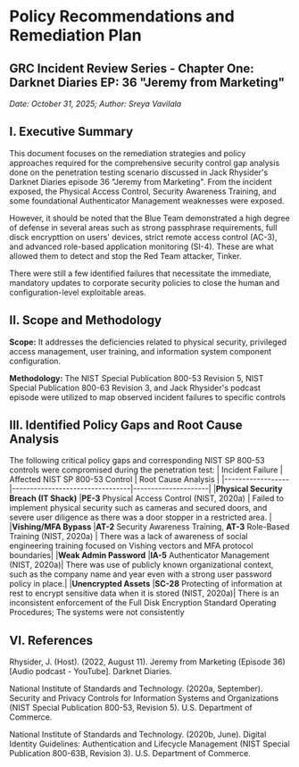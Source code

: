 # Policy Recommendations and Remediation Plan
## GRC Incident Review Series - Chapter One: Darknet Diaries EP: 36 "Jeremy from Marketing"
_Date: October 31, 2025; Author: Sreya Vavilala_

## I. Executive Summary
This document focuses on the remediation strategies and policy approaches required for the comprehensive security control gap analysis done on the penetration testing scenario discussed in Jack Rhysider's Darknet Diaries episode 36 "Jeremy from Marketing". From the incident exposed, the Physical Access Control, Security Awareness Training, and some foundational Authenticator Management weaknesses were exposed. 

However, it should be noted that the Blue Team demonstrated a high degree of defense in several areas such as strong passphrase requirements, full disck encrypttion on users' devices, strict remote access control (AC-3), and advanced role-based application monitoring (SI-4). These are what allowed them to detect and stop the Red Team attacker, Tinker. 

There were still a few identified failures that necessitate the immediate, mandatory updates to corporate security policies to close the human and configuration-level exploitable areas. 

## II. Scope and Methodology
**Scope:** It addresses the deficiencies related to physical security, privileged access management, user training, and information system component configuration.

**Methodology:** The NIST Special Publication 800-53 Revision 5, NIST Special Publication 800-63 Revision 3, and Jack Rhysider's podcast episode were utilized to map observed incident failures to specific controls

## III. Identified Policy Gaps and Root Cause Analysis
The following critical policy gaps and corresponding NIST SP 800-53 controls were compromised during the penetration test:
| Incident Failure | Affected NIST SP 800-53 Control | Root Cause Analysis |
|------------------|---------------------------------|---------------------|
|**Physical Security Breach (IT Shack)** |**PE-3** Physical Access Control (NIST, 2020a) | Failed to implement physical security such as cameras and secured doors, and severe user diligence as there was a door stopper in a restricted area. |
|**Vishing/MFA Bypass** |**AT-2** Security Awareness Training, **AT-3** Role-Based Training (NIST, 2020a) | There was a lack of awareness of social engineering training focused on Vishing vectors and MFA protocol boundaries|
|**Weak Admin Password** |**IA-5** Authenticator Management (NIST, 2020a)| There was use of publicly known organizational context, such as the company name and year even with a strong user password policy in place.|
|**Unencrypted Assets** |**SC-28** Protecting of information at rest  to encrypt sensitive data when it is stored (NIST, 2020a)| There is an inconsistent enforcement of the Full Disk Encryption Standard Operating Procedures; The systems were not consistently 







## VI. References
Rhysider, J. (Host). (2022, August 11). Jeremy from Marketing (Episode 36) [Audio podcast - YouTube]. Darknet Diaries.

National Institute of Standards and Technology. (2020a, September). Security and Privacy Controls for Information Systems and Organizations (NIST Special Publication 800-53, Revision 5). U.S. Department of Commerce.

National Institute of Standards and Technology. (2020b, June). Digital Identity Guidelines: Authentication and Lifecycle Management (NIST Special Publication 800-63B, Revision 3). U.S. Department of Commerce.
